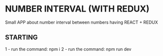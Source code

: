 # NUMBER INTERVAL (WITH REDUX)
Small APP about number interval between numbers having REACT + REDUX

## STARTING
1 - run the command: npm i
2 - run the command: npm run dev